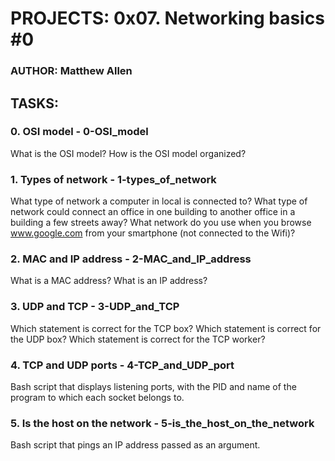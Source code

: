 # PROJECTS: 0x07. Networking basics #0
### AUTHOR: Matthew Allen

## TASKS:
### 0. OSI model - 0-OSI_model
What is the OSI model?  How is the OSI model organized?

### 1. Types of network - 1-types_of_network
What type of network a computer in local is connected to?  What type of network could connect an office in one building to another office in a building a few streets away?  What network do you use when you browse www.google.com from your smartphone (not connected to the Wifi)?

### 2. MAC and IP address - 2-MAC_and_IP_address
What is a MAC address?  What is an IP address?

### 3. UDP and TCP - 3-UDP_and_TCP
Which statement is correct for the TCP box?  Which statement is correct for the UDP box?  Which statement is correct for the TCP worker?

### 4. TCP and UDP ports - 4-TCP_and_UDP_port
Bash script that displays listening ports, with the PID and name of the program to which each socket belongs to.

### 5. Is the host on the network - 5-is_the_host_on_the_network
Bash script that pings an IP address passed as an argument.
